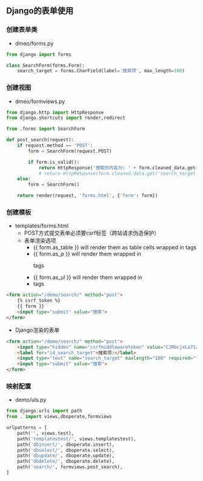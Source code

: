 ## **Django的表单使用**

### 创建表单类

- dmeo/forms.py

```python
from django import forms

class SearchForm(forms.Form):
    search_target = forms.CharField(label='搜索项', max_length=100)
```

### 创建视图

- dmeo/formviews.py

```python
from django.http import HttpResponse
from django.shortcuts import render,redirect

from .forms import SearchForm

def post_search(request):
    if request.method == 'POST':
        form = SearchForm(request.POST)

        if form.is_valid():
            return HttpResponse('搜索的内容为: ' + form.cleaned_data.get('search_target'))
            # return HttpResponse(form.cleaned_data.get('search_target'))
    else:
        form = SearchForm()

    return render(request, 'forms.html', {'form': form})
```

### 创建模板

- templates/forms.html
  - POST方式提交表单必须要csrf标签（跨站请求伪造保护）
  - 表单渲染选项
    - {{ form.as_table }} will render them as table cells wrapped in <tr> tags
    - {{ form.as_p }} will render them wrapped in <p> tags
    - {{ form.as_ul }} will render them wrapped in <li> tags

```html
<form action="/demo/search/" method="post">
    {% csrf_token %}
    {{ form }}
    <input type="submit" value="搜索">
</form>
```

- Django渲染的表单

```html
<form action="/demo/search/" method="post">
    <input type="hidden" name="csrfmiddlewaretoken" value="CJRbcjxLa71zKlHXGsRlBmHSlufHFd7llv7cdOOzPJ584dk5jkbqUmwBYjOHDQKs">
    <label for="id_search_target">搜索项:</label>
    <input type="text" name="search_target" maxlength="100" required="" id="id_search_target">
    <input type="submit" value="搜索">
</form>
```

### 映射配置

- demo/uls.py

```python
from django.urls import path
from . import views,dboperate,formviews

urlpatterns = [
    path('', views.test),
    path('templatestest/', views.templatestest),
    path('dbinsert/', dboperate.insert),
    path('dbselect/', dboperate.select),
    path('dbupdate/', dboperate.update),
    path('dbdelete/', dboperate.delete),
    path('search/', formviews.post_search),
]
```